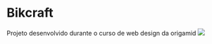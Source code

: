 # Bikcraft
Projeto desenvolvido durante o curso de web design da origamid 
<img src="http://projetosklebersonvini.rf.gd/portfoliov1/assets/img/bikcraft.png">
